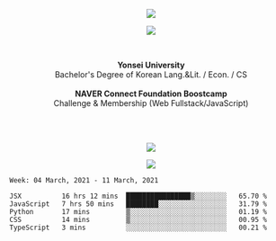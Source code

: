 <p align='center'>
  <img src="https://capsule-render.vercel.app/api?type=wave&color=FBEFF5&text=Minji%20Kim%&fontSize=80&height=200&fontColor=848484&animation=fadeIn" />
</p>

<p align='center'>
  <img src='https://hits.seeyoufarm.com/api/count/incr/badge.svg?url=https%3A%2F%2Fgithub.com%2Fmingd1023&count_bg=%23FFE0E0&title_bg=%23FFFFFF&icon=&icon_color=%23E7E7E7&title=%5E%7E%5E&edge_flat=false' />
</p>
<br/>
<p align='center'>
<b>Yonsei University</b>
<br>
Bachelor's Degree of Korean Lang.&Lit. / Econ. / CS
<br>
<br>
<b>NAVER Connect Foundation Boostcamp</b>
<br>
Challenge & Membership (Web Fullstack/JavaScript)
</p>
<br/>
<br/>
<p align='center'>
  <img src='https://github-readme-stats.vercel.app/api?username=mingd1023&hide=stars&show_icons=true&title_color=F5A9BC&text_color=F6CED8&icon_color=F5A9BC&bg_color=FFFFFF&hide_border=false&disable_animations=false' />
</p>

<p align='center'>
  <img src="https://capsule-render.vercel.app/api?type=wave&color=FBEFF5&height=100&animation=fadeIn&section=footer" />
</p>

<!--START_SECTION:waka-->
```text
Week: 04 March, 2021 - 11 March, 2021

JSX          16 hrs 12 mins  ████████████████▒░░░░░░░░   65.70 % 
JavaScript   7 hrs 50 mins   ████████░░░░░░░░░░░░░░░░░   31.79 % 
Python       17 mins         ▒░░░░░░░░░░░░░░░░░░░░░░░░   01.19 % 
CSS          14 mins         ▒░░░░░░░░░░░░░░░░░░░░░░░░   00.95 % 
TypeScript   3 mins          ░░░░░░░░░░░░░░░░░░░░░░░░░   00.21 % 
```
<!--END_SECTION:waka-->
<br/>
